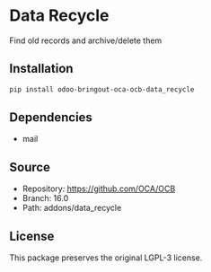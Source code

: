 # Data Recycle

Find old records and archive/delete them

## Installation

```bash
pip install odoo-bringout-oca-ocb-data_recycle
```

## Dependencies

- mail

## Source

- Repository: https://github.com/OCA/OCB
- Branch: 16.0
- Path: addons/data_recycle

## License

This package preserves the original LGPL-3 license.
